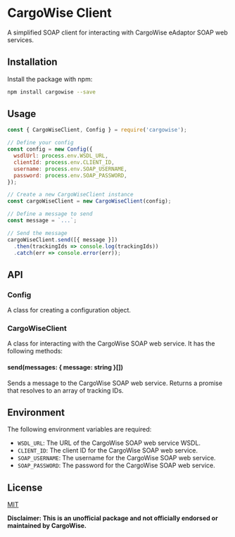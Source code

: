 # CargoWise Client
A simplified SOAP client for interacting with CargoWise eAdaptor SOAP web services.
## Installation
Install the package with npm:
```bash
npm install cargowise --save
```
## Usage
```javascript
const { CargoWiseClient, Config } = require('cargowise');

// Define your config
const config = new Config({
  wsdlUrl: process.env.WSDL_URL,
  clientId: process.env.CLIENT_ID,
  username: process.env.SOAP_USERNAME,
  password: process.env.SOAP_PASSWORD,
});

// Create a new CargoWiseClient instance
const cargoWiseClient = new CargoWiseClient(config);

// Define a message to send
const message = `...`;

// Send the message
cargoWiseClient.send([{ message }])
  .then(trackingIds => console.log(trackingIds))
  .catch(err => console.error(err));
```

## API
### Config
A class for creating a configuration object.
### CargoWiseClient
A class for interacting with the CargoWise SOAP web service. It has the following methods:
#### send(messages: { message: string }[])
Sends a message to the CargoWise SOAP web service. Returns a promise that resolves to an array of tracking IDs.

## Environment
The following environment variables are required:
- `WSDL_URL`: The URL of the CargoWise SOAP web service WSDL.
- `CLIENT_ID`: The client ID for the CargoWise SOAP web service.
- `SOAP_USERNAME`: The username for the CargoWise SOAP web service.
- `SOAP_PASSWORD`: The password for the CargoWise SOAP web service.

## License
[MIT](https://choosealicense.com/licenses/mit/)

**Disclaimer: This is an unofficial package and not officially endorsed or maintained by CargoWise.**
